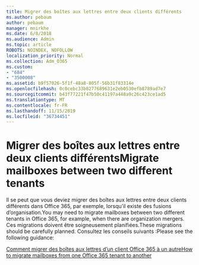 ```yaml
---
title: Migrer des boîtes aux lettres entre deux clients différents
ms.author: pebaum
author: pebaum
manager: mnirkhe
ms.date: 6/8/2018
ms.audience: Admin
ms.topic: article
ROBOTS: NOINDEX, NOFOLLOW
localization_priority: Normal
ms.collection: Adm_O365
ms.custom:
- "684"
- "3500008"
ms.assetid: b9f57026-5f1f-48a8-805f-56b31f83314e
ms.openlocfilehash: 0c0cebc33b8277689631e2eb0530efb8789ad7e7
ms.sourcegitcommit: b43f77221f47b50c41197a448a9c26c423ce1ad5
ms.translationtype: MT
ms.contentlocale: fr-FR
ms.lasthandoff: 11/15/2019
ms.locfileid: "36734451"
---
```

# <a name="migrate-mailboxes-between-two-different-tenants"></a><span data-ttu-id="a4f69-102">Migrer des boîtes aux lettres entre deux clients différents</span><span class="sxs-lookup"><span data-stu-id="a4f69-102">Migrate mailboxes between two different tenants</span></span>

<span data-ttu-id="a4f69-103">Il se peut que vous deviez migrer des boîtes aux lettres entre deux clients différents dans Office 365, par exemple, lorsqu’il existe des fusions d’organisation.</span><span class="sxs-lookup"><span data-stu-id="a4f69-103">You may need to migrate mailboxes between two different tenants in Office 365, for example, when there are organization mergers.</span></span> <span data-ttu-id="a4f69-104">Ces migrations doivent être soigneusement planifiées.</span><span class="sxs-lookup"><span data-stu-id="a4f69-104">These migrations should be carefully planned.</span></span> <span data-ttu-id="a4f69-105">Consultez les conseils suivants :</span><span class="sxs-lookup"><span data-stu-id="a4f69-105">Please see the following guidance:</span></span>
  
[<span data-ttu-id="a4f69-106">Comment migrer des boîtes aux lettres d’un client Office 365 à un autre</span><span class="sxs-lookup"><span data-stu-id="a4f69-106">How to migrate mailboxes from one Office 365 tenant to another</span></span>](https://docs.microsoft.com/Exchange/mailbox-migration/migrate-mailboxes-across-tenants)
  
